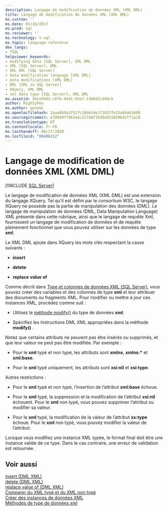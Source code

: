 ```yaml
---
description: Langage de modification de données XML (XML DML)
title: Langage de modification de données XML (XML DML)
ms.custom: ''
ms.date: 03/16/2017
ms.prod: sql
ms.reviewer: ''
ms.technology: t-sql
ms.topic: language-reference
dev_langs:
- TSQL
helpviewer_keywords:
- modifying data [SQL Server], XML DML
- XML [SQL Server], DML
- XML DML [SQL Server]
- data modification language [XML DML]
- data modifications [XML DML]
- DML [XML in SQL Server]
- XQuery, XML DML
- xml data type [SQL Server], XML DML
ms.assetid: 20ce50d2-c07b-4e41-93a7-1380d2cd49cb
author: MightyPen
ms.author: genemi
ms.openlocfilehash: 2aaa0b9a37527c10de34e1f1037fe33a8dab3608
ms.sourcegitcommit: e700497f962e4c2274df16d9e651059b42ff1a10
ms.translationtype: HT
ms.contentlocale: fr-FR
ms.lasthandoff: 08/17/2020
ms.locfileid: "88496312"
---
```

# <a name="xml-data-modification-language-xml-dml"></a>Langage de modification de données XML (XML DML)
[!INCLUDE [SQL Server](../../includes/applies-to-version/sqlserver.md)]

  Le langage de modification de données XML (XML DML) est une extension du langage XQuery. Tel qu'il est défini par le consortium W3C, le langage XQuery ne possède pas la partie de manipulation des données (DML). Le langage de manipulation de données (DML, Data Manipulation Language) XML présenté dans cette rubrique, ainsi que le langage de requête Xml, fournissent un langage de modification de données et de requête pleinement fonctionnel que vous pouvez utiliser sur les données de type **xml**.  
  
 Le XML DML ajoute dans XQuery les mots clés respectant la casse suivants :  
  
-   **insert**  
  
-   **delete**  
  
-   **replace value of**  
  
 Comme décrit dans [Type et colonnes de données XML &#40;SQL Server&#41;](../../relational-databases/xml/xml-data-type-and-columns-sql-server.md), vous pouvez créer des variables et des colonnes de type **xml** et leur attribuer des documents ou fragments XML. Pour modifier ou mettre à jour ces instances XML, procédez comme suit :  
  
-   Utilisez la [méthode modify()](../../t-sql/xml/modify-method-xml-data-type.md) du type de données **xml**.  
  
-   Spécifiez les instructions DML XML appropriées dans la méthode **modify()** .  
  
 Notez que certains attributs ne peuvent pas être insérés ou supprimés, et que leur valeur ne peut pas être modifiée. Par exemple :  
  
-   Pour le **xml** typé et non typé, les attributs sont **xmlns**, **xmlns:\*** et **xml:base**.  
  
-   Pour le **xml** typé uniquement, les attributs sont **xsi:nil** et **xsi:type**.  
  
 Autres restrictions :  
  
-   Pour le **xml** typé et non typé, l’insertion de l’attribut **xml:base** échoue.  
  
-   Pour le **xml** typé, la suppression et la modification de l’attribut **xsi:nil** échouent. Pour le **xml** non typé, vous pouvez supprimer l’attribut ou modifier sa valeur.  
  
-   Pour le **xml** typé, la modification de la valeur de l’attribut **xs:type** échoue. Pour le **xml** non typé, vous pouvez modifier la valeur de l’attribut.  
  
 Lorsque vous modifiez une instance XML typée, le format final doit être une instance valide de ce type. Dans le cas contraire, une erreur de validation est retournée.  
  
## <a name="see-also"></a>Voir aussi  
 [insert &#40;DML XML&#41;](../../t-sql/xml/insert-xml-dml.md)   
 [delete &#40;DML XML&#41;](../../t-sql/xml/delete-xml-dml.md)   
 [replace value of &#40;DML XML&#41;](../../t-sql/xml/replace-value-of-xml-dml.md)   
 [Comparer du XML typé et du XML non typé](../../relational-databases/xml/compare-typed-xml-to-untyped-xml.md)   
 [Créer des instances de données XML](../../relational-databases/xml/create-instances-of-xml-data.md)   
 [Méthodes de type de données xml](../../t-sql/xml/xml-data-type-methods.md)  
  
  
